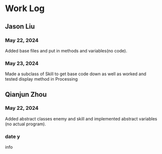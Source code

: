 # Work Log

## Jason Liu

### May 22, 2024

Added base files and put in methods and variables(no code).

### May 23, 2024

Made a subclass of Skill to get base code down as well as worked and tested display method in Processing


## Qianjun Zhou

### May 22, 2024

Added abstract classes enemy and skill and implemented abstract variables (no actual program).

### date y

info
